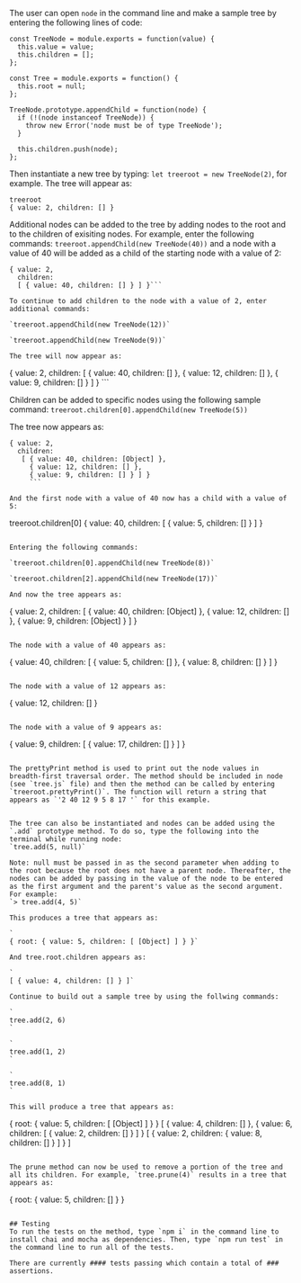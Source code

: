 The user can open `node` in the command line and make a sample tree by entering the following lines of code:

```
const TreeNode = module.exports = function(value) {
  this.value = value;
  this.children = [];
};

const Tree = module.exports = function() {
  this.root = null;
};

TreeNode.prototype.appendChild = function(node) { 
  if (!(node instanceof TreeNode)) {
    throw new Error('node must be of type TreeNode');
  }
  
  this.children.push(node);
};
```

Then instantiate a new tree by typing: `let treeroot = new TreeNode(2)`, for example. The tree will appear as: 
```
treeroot
{ value: 2, children: [] }
```

Additional nodes can be added to the tree by adding nodes to the root and to the children of exisiting nodes. For example, enter the following commands: 
`treeroot.appendChild(new TreeNode(40))` and a node with a value of 40 will be added as a child of the starting node with a value of 2: 
```
{ value: 2, 
  children: 
  [ { value: 40, children: [] } ] }```

To continue to add children to the node with a value of 2, enter additional commands:

`treeroot.appendChild(new TreeNode(12))`

`treeroot.appendChild(new TreeNode(9))`

The tree will now appear as:

```
{ value: 2,
  children: 
   [ { value: 40, children: [] },
     { value: 12, children: [] },
     { value: 9, children: [] } ] }
     ```
     
Children can be added to specific nodes using the following sample command:
`treeroot.children[0].appendChild(new TreeNode(5))`

The tree now appears as:
```
{ value: 2,
  children: 
   [ { value: 40, children: [Object] },
     { value: 12, children: [] },
     { value: 9, children: [] } ] }
     ```
     
And the first node with a value of 40 now has a child with a value of 5:

```
treeroot.children[0]
{ value: 40, 
  children: 
  [ { value: 5, children: [] } ] }
  ```
  
Entering the following commands:

`treeroot.children[0].appendChild(new TreeNode(8))`

`treeroot.children[2].appendChild(new TreeNode(17))`

And now the tree appears as:
```
{ value: 2,
  children: 
   [ { value: 40, children: [Object] },
     { value: 12, children: [] },
     { value: 9, children: [Object] } ] }
```

The node with a value of 40 appears as:
```
{ value: 40,
  children: 
  [ { value: 5, children: [] }, 
    { value: 8, children: [] } ] }
```

The node with a value of 12 appears as:
```
{ value: 12, children: [] }
```

The node with a value of 9 appears as: 
```
{ value: 9, 
  children: 
  [ { value: 17, children: [] } ] }
  ```
  
  The prettyPrint method is used to print out the node values in breadth-first traversal order. The method should be included in node (see `tree.js` file) and then the method can be called by entering  `treeroot.prettyPrint()`. The function will return a string that appears as `'2 40 12 9 5 8 17 '` for this example.


The tree can also be instantiated and nodes can be added using the `.add` prototype method. To do so, type the following into the terminal while running node: 
`tree.add(5, null)`

Note: null must be passed in as the second parameter when adding to the root because the root does not have a parent node. Thereafter, the nodes can be added by passing in the value of the node to be entered as the first argument and the parent's value as the second argument. For example: 
`> tree.add(4, 5)`

This produces a tree that appears as: 

`
{ root: { value: 5, children: [ [Object] ] } }`

And tree.root.children appears as: 

`
[ { value: 4, children: [] } ]`

Continue to build out a sample tree by using the follwing commands:

`
tree.add(2, 6)
`

`
tree.add(1, 2)
`

`
tree.add(8, 1)
`

This will produce a tree that appears as: 
```
{ root: { value: 5, children: [ [Object] ] } }
[ { value: 4, children: [] },
  { value: 6, children: [ { value: 2, children: [] } ] }
[ { value: 2, children: { value: 8, children: [] } ] } ]
```

The prune method can now be used to remove a portion of the tree and all its children. For example, `tree.prune(4)` results in a tree that appears as: 
```
{ root: { value: 5, children: [] } }
```

## Testing
To run the tests on the method, type `npm i` in the command line to install chai and mocha as dependencies. Then, type `npm run test` in the command line to run all of the tests. 

There are currently #### tests passing which contain a total of ### assertions.